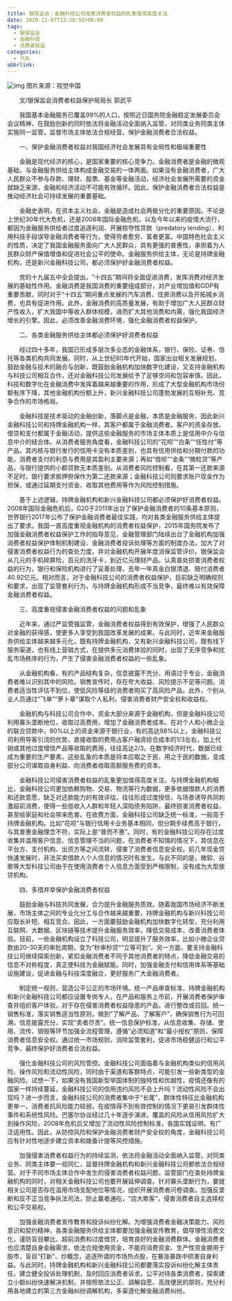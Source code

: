 ```yaml
---
title: 银保监会：金融科技公司侵害消费者权益的乱象值得高度关注
date: 2020-11-07T13:20:52+08:00
tags:
  - 银保监会
  - 金融科技
  - 消费者权益
categories:
  - 汽车
abbrlink:
---
```


![img](https://cdn.jsdelivr.net/gh/yakeing/Documentation@main/Hexo/images/6448-kcieyvz7491379.jpg)
图片来源：视觉中国

　　文/银保监会消费者权益保护局局长  郭武平

　　我国基本金融服务已覆盖99%的人口，按照近日国务院金融稳定发展委员会会议精神，在鼓励创新的同时依法将金融活动全面纳入监管，对同类业务同类主体实施同一监管，监督市场主体依法合规经营，保护金融消费者合法权益。

　　一、保护金融消费者权益对我国经济社会发展具有全局性和极端重要性

　　金融是现代经济的核心，是国家重要的核心竞争力。金融消费者是金融的微观基础，与金融服务供给主体构成金融交易的一体两面。如果没有金融消费者，广大人民群众不参与存款、理财、股票、基金等金融活动，经济社会发展所需要的资金就缺乏来源，金融和经济活动不可能有效循环。因此，保护金融消费者合法权益是推动经济社会可持续发展的重要基础。

　　金融史表明，在资本主义社会，金融是造成社会两极分化的重要原因。不论是上世纪30年代大危机，还是2008年国际金融危机，以及今年以来的疫情大流行，都因为金融服务供给者过度追逐利润、开展掠夺性贷款（predatory lending）、利用科技手段误导金融消费者等行为，使得穷者愈穷、富者更富。中国特色社会主义的性质，决定了我国金融服务面向广大人民群众，具有更强的普惠性，承担着为人民群众财产保值增值和促进社会公平的使命。金融服务供给主体，无论是持牌金融机构，还是新兴金融科技公司，都必须保护好金融消费者权益。

　　党的十九届五中全会提出，“十四五”期间将全面促进消费，发挥消费对经济发展的基础性作用。金融消费是我国消费的重要组成部分，对产业增加值和GDP有重要贡献，同时对于“十四五”期间重点发展的汽车消费、住房消费以及开拓城乡消费，也具有促进作用。此外，金融消费的高质量发展，有助于增加广大人民群众财产性收入，扩大我国中等收入群体规模，进而扩大其他消费和内需，强化我国经济增长的引擎。因此，必须改善金融消费环境，强化金融消费者权益保护。

　　二、各类金融服务供给主体都必须保护好消费者权益

　　经过四十多年，我国已形成多层次多业态的金融体系，银行、保险、证券、信托等各类机构共同发展。同时，从上世纪80年代开始，国家出台相关发展规划，鼓励金融与技术的融合与创新，既鼓励金融机构加快数字化建设，又支持金融机构与科技公司相互合作，还对金融科技公司发展给予了足够空间和包容审慎。因此，科技和数字化在金融消费中发挥着越来越重要的作用，形成了大型金融机构市场份额有序下降，其他金融机构份额上升，新兴金融科技公司蓬勃发展的互相补充、竞争合作的市场格局。

　　金融科技是技术驱动的金融创新，落脚点是金融，本质是金融服务，因此新兴金融科技公司和持牌金融机构一样，其客户都属于金融消费者。客户的资金存放、借贷和支付都属于金融活动，提供这些金融服务的市场主体本质上是信用中介与信息中介的结合体。从消费者服务角度看，金融科技公司的“花呗”“白条”“任性付”等产品，其内核与银行发行的信用卡没有本质差别，也具有信用供给和分期付款的功能，消费者支付的利息与费用是其盈利主要来源；再如“借呗”“金条”“微粒贷”等产品，与银行提供的小额贷款无本质差别。从消费者风险控制看，在其第一还款来源不足时，银行要求抵押担保作为第二还款来源；金融科技公司则要求账户现金作为担保，或通过延期支付资金、收取其他费用等作为风险控制措施。

　　基于上述逻辑，持牌金融机构和新兴金融科技公司都必须保护好消费者权益。2008年国际金融危机后，G20于2011年出台了保护金融消费者的10条基本原则，世界银行2017年公布了保护金融消费者最佳实践，均对各类金融服务供给主体提出了要求。我国一直高度重视金融机构的消费者权益保护，2015年国务院发布了加强金融消费者权益保护工作的指导意见，金融管理部门陆续出台了金融机构加强消费者权益保护体制机制建设、金融消费者投诉处理等方面的制度办法，加大了对侵害消费者权益行为的查处力度，并对金融机构开展年度消保监管评价。银保监会从几元的手机碎屏险，百元的洗牙卡，到近亿元理财产品，认真查处损害消费者权益的行为，银行和保险机构进行了妥善处理，去年一年真金白银清退、赔付消费者40.92亿元。相对而言，对于金融科技公司的消费者权益保护，目前缺乏明确规则和要求，出现了监管套利行为，与持牌金融机构形成不当竞争，最终难以有效保障金融消费者权益。

　　三、高度重视侵害金融消费者权益的问题和乱象

　　近年来，通过严监管强监管，金融消费者权益得到有效保护，增强了人民群众对金融的获得感，使更多人享受到我国改革发展的成果。与此同时，近年来金融服务供给主体越来越多元化，既有持牌金融机构，又有新兴金融科技公司，既有线下服务渠道，也有线上营销方式，在提供多元消费体验的同时，出现了无序竞争和扰乱市场秩序的行为，产生了侵害金融消费者权益的一些乱象。

　　从金融机构看，有的产品结构复杂，信息披露不充分，用语过于专业，金融消费者难以识别其中的风险。销售宣传时，存在夸大收益、风险提示不足等问题。消费者适当性评估不到位，使低风险等级的消费者购买了高风险产品。此外，个别从业人员通过“飞单”“萝卜章”谋取个人私利，侵害消费者财产安全权和收益权。

　　金融机构与科技公司合作中，资金大部分来源于金融机构，但是金融科技公司利用寡头垄断地位，收取过高费用，增加了金融消费者成本。在对个人和小微企业的联合贷款中，90%以上的资金来源于银行业，有的高达98%以上，金融科技公司利用导客引流的优势，直接收取的费用占客户融资综合成本的1/3左右，加上代销或其他过度增信产品等收取的费用，往往高达2/3。在数字经济时代，数据已经成为重要的生产要素，这些乱象的本质是将本应取之于民、用之于民的数据，变成部分公司谋取自身利益、向消费者收取高额服务费的资本。

　　金融科技公司侵害消费者权益的乱象更加值得高度关注。与持牌金融机构相比，金融科技公司更加依赖购物、交易、物流等行为数据，更多依据借款人的消费和还款意愿，缺乏对还款能力的有效评估，往往形成过度授信，与场景诱导共同刺激超前消费，使得一些低收入人群和年轻人深陷债务陷阱，最终损害消费者权益，甚至给家庭和社会带来危害。在收费方面，金融科技公司缺乏统一标准，一般高于持牌金融机构。比如“花呗”与银行信用卡业务基本相同，但分期手续费高于银行，与其普惠金融理念不符，实际上是“普而不惠”。同时，有的金融科技公司存在过度收集并滥用客户信息、信息管理不当的问题，在消费者不知情的情况下，其信息在平台方、支付机构、出资方等之间流转，侵害了消费者信息安全权。前几年现金贷快速发展时，非法买卖借款人个人信息的情况时有发生。与此不同的是，微软、谷歌等大型科技公司由于在使用消费者个人信息方面受到严格限制，没有成为大型放贷机构。

　　四、多措并举保护金融消费者权益

　　鼓励金融与科技共同发展，合力提升金融服务质效。随着我国市场经济不断发展，市场主体之间的专业化分工与合作越来越重要，持牌金融机构与新兴科技公司应取长补短、相互竞合。因此，一方面要鼓励金融机构加快数字化转型，充分利用互联网、大数据、区块链等技术提升金融服务效率，降低交易成本，改善消费者体验。目前，一些金融机构设立了科技公司，明显提升了服务效率，比如小微企业贷款由20-30天的审批周期，变为“秒审秒贷”“立等可到”。另一方面，要支持金融科技公司继续探索创新，紧扣金融消费者不同于其他消费者的特点，降低金融交易的信息不对称程度，真正使科技为金融赋能。同时，加强金融支付和信用体系等基础设施建设，促进金融与科技深度融合，更好服务广大金融消费者。

　　制定统一规则，营造公平公正的市场环境。统一产品审查标准，持牌金融机构和新兴金融科技公司都应设置专岗专人，在产品和服务上市前，开展消费者保护审查并组织客户体验。对于存在侵害消费者权益隐患的产品，进行整改或召回。统一销售标准，落实销售适当性原则，做到“了解产品，了解客户”，确保销售行为可回溯，信息披露充分，实现“卖者尽责”。统一信息保护标准，从信息收集、存储、使用、流传、销毁等环节加强全流程管理，遵循“必须知道”和“最小授权”原则，保障消费者信息安全权。通过统一市场规则，消除监管套利，促进市场稳健运行和公平竞争，最终保护好消费者合法权益。

　　强化金融科技公司的风险管控。金融科技公司面临着与金融机构类似的信用风险、操作风险和流动性风险，同时由于渠道和客群特点，可能引发一些新类型的金融风险。试想一下，如果没有我国新型举国体制的独特性和优越性，疫情还像有的国家一样持续蔓延，金融科技公司的信用违约风险不会上升吗？流动性风险不会出现吗？进一步而言，金融科技公司的消费者集中于“长尾”，群体性特征比金融机构更单一，消费者抗风险能力较弱，在疫情得不到有效控制的情况下更易引发群体性事件和系统性风险。巴塞尔协议经过几十年逐步演进，覆盖的风险从信用风险扩大到操作风险，2008年危机后又增加了流动性风险控制标准，各国实践证明，有广泛适用性。因此，从防控风险和保护金融消费者财产安全权的角度，金融科技公司应有针对性地逐步建立资本和拨备计提等风控措施。

　　加强侵害消费者权益行为的持续监测，依法将金融活动全面纳入监管。对同类业务、同类主体要一视同仁，监督持牌金融机构和新兴金融科技公司都依法合规经营。对于不同市场主体合作中发生的侵害消费者权益问题，监管部门在查处持牌金融机构的同时，对相关金融科技公司也要开展延伸调查。针对寡头垄断行为，要就相关公司是否存在滥用市场支配地位等情况，组织开展消费者问卷调查。加强反垄断和反不正当竞争执法司法，防止赢者通吃，“店大欺客”，侵害消费者自主选择权和公平交易权。

　　加强金融消费者宣传教育和投诉纠纷化解。为增强消费者金融决策能力、风险意识和契约精神，各类金融服务供给主体都要加强金融宣传教育，倡导理性消费文化，谨防盲目攀比、超前消费和过度借贷，培育良好的金融消费群体。金融消费者也应清楚自身金融需求，依法合规使用资金，不能将消费资金、生产性资金挪用于股市，盲目“打新”、炒概念，追逐所谓的市场热点股，在暴涨暴跌中损害自身利益。与此同时，持牌金融机构和新兴金融科技公司都要落实投诉纠纷化解主体责任，建立健全投诉处理机制，及时回应消费者诉求，公平对待各类消费者，探索建立小额纠纷快速解决机制，并按照依法公正、调解自愿、高效便民的原则，充分利用各地建立的第三方金融纠纷调解机构，多渠道化解金融消费纠纷。